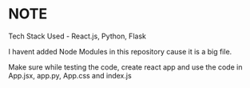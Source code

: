 # NOTE

Tech Stack Used - React.js, Python, Flask

I havent added Node Modules in this repository cause it is a big file. 

Make sure while testing the code, create react app and use the code in App.jsx, app.py, App.css and index.js
